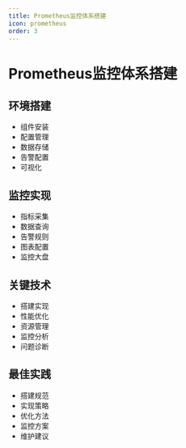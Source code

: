 ```yaml
---
title: Prometheus监控体系搭建
icon: prometheus
order: 3
---
```


# Prometheus监控体系搭建

## 环境搭建
- 组件安装
- 配置管理
- 数据存储
- 告警配置
- 可视化

## 监控实现
- 指标采集
- 数据查询
- 告警规则
- 图表配置
- 监控大盘

## 关键技术
- 搭建实现
- 性能优化
- 资源管理
- 监控分析
- 问题诊断

## 最佳实践
- 搭建规范
- 实现策略
- 优化方法
- 监控方案
- 维护建议
